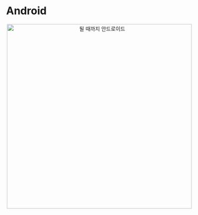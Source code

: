 # Android
<p style="text-align:center;">
  <a href="http://www.yes24.com/Product/goods/59298937" title="Go to yes24">
    <img src="http://image.yes24.com/momo/TopCate1805/MidCate010/180490436.jpg" width="500px" alt="될 때까지 안드로이드">
  </a>
</p>
